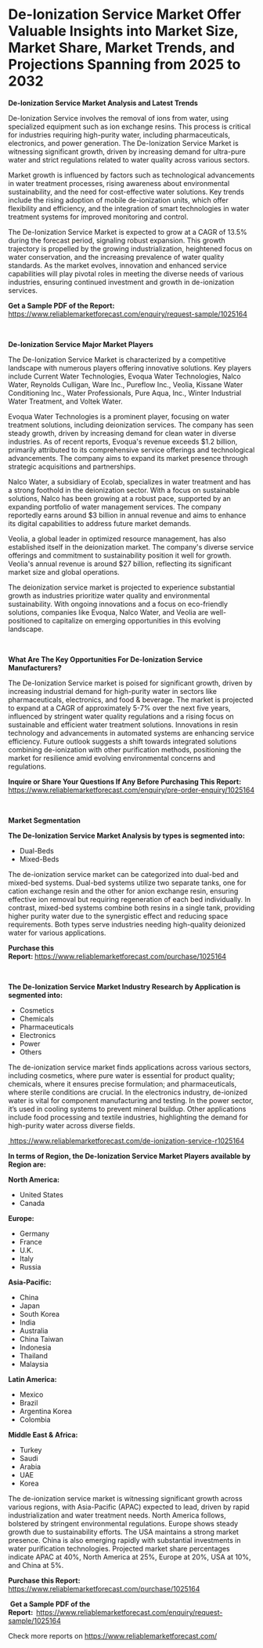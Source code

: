 <p><h1>De-Ionization Service Market Offer Valuable Insights into Market Size, Market Share, Market Trends, and Projections Spanning from 2025 to 2032</h1></p><p><strong>De-Ionization Service Market Analysis and Latest Trends</strong></p>
<p><p>De-Ionization Service involves the removal of ions from water, using specialized equipment such as ion exchange resins. This process is critical for industries requiring high-purity water, including pharmaceuticals, electronics, and power generation. The De-Ionization Service Market is witnessing significant growth, driven by increasing demand for ultra-pure water and strict regulations related to water quality across various sectors.</p><p>Market growth is influenced by factors such as technological advancements in water treatment processes, rising awareness about environmental sustainability, and the need for cost-effective water solutions. Key trends include the rising adoption of mobile de-ionization units, which offer flexibility and efficiency, and the integration of smart technologies in water treatment systems for improved monitoring and control.</p><p>The De-Ionization Service Market is expected to grow at a CAGR of 13.5% during the forecast period, signaling robust expansion. This growth trajectory is propelled by the growing industrialization, heightened focus on water conservation, and the increasing prevalence of water quality standards. As the market evolves, innovation and enhanced service capabilities will play pivotal roles in meeting the diverse needs of various industries, ensuring continued investment and growth in de-ionization services.</p></p>
<p><strong>Get a Sample PDF of the Report:&nbsp;</strong> <a href="https://www.reliablemarketforecast.com/enquiry/request-sample/1025164?utm_campaign=3527&utm_medium=2&utm_source=Github&utm_content=ia&utm_term=02042025&utm_id=de-ionization-service">https://www.reliablemarketforecast.com/enquiry/request-sample/1025164</a></p>
<p>&nbsp;</p>
<p><strong>De-Ionization Service Major Market Players</strong></p>
<p><p>The De-Ionization Service Market is characterized by a competitive landscape with numerous players offering innovative solutions. Key players include Current Water Technologies, Evoqua Water Technologies, Nalco Water, Reynolds Culligan, Ware Inc., Pureflow Inc., Veolia, Kissane Water Conditioning Inc., Water Professionals, Pure Aqua, Inc., Winter Industrial Water Treatment, and Voltek Water.</p><p>Evoqua Water Technologies is a prominent player, focusing on water treatment solutions, including deionization services. The company has seen steady growth, driven by increasing demand for clean water in diverse industries. As of recent reports, Evoqua's revenue exceeds $1.2 billion, primarily attributed to its comprehensive service offerings and technological advancements. The company aims to expand its market presence through strategic acquisitions and partnerships.</p><p>Nalco Water, a subsidiary of Ecolab, specializes in water treatment and has a strong foothold in the deionization sector. With a focus on sustainable solutions, Nalco has been growing at a robust pace, supported by an expanding portfolio of water management services. The company reportedly earns around $3 billion in annual revenue and aims to enhance its digital capabilities to address future market demands.</p><p>Veolia, a global leader in optimized resource management, has also established itself in the deionization market. The company's diverse service offerings and commitment to sustainability position it well for growth. Veolia's annual revenue is around $27 billion, reflecting its significant market size and global operations.</p><p>The deionization service market is projected to experience substantial growth as industries prioritize water quality and environmental sustainability. With ongoing innovations and a focus on eco-friendly solutions, companies like Evoqua, Nalco Water, and Veolia are well-positioned to capitalize on emerging opportunities in this evolving landscape.</p></p>
<p>&nbsp;</p>
<p><strong>What Are The Key Opportunities For De-Ionization Service Manufacturers?</strong></p>
<p><p>The De-Ionization Service market is poised for significant growth, driven by increasing industrial demand for high-purity water in sectors like pharmaceuticals, electronics, and food & beverage. The market is projected to expand at a CAGR of approximately 5-7% over the next five years, influenced by stringent water quality regulations and a rising focus on sustainable and efficient water treatment solutions. Innovations in resin technology and advancements in automated systems are enhancing service efficiency. Future outlook suggests a shift towards integrated solutions combining de-ionization with other purification methods, positioning the market for resilience amid evolving environmental concerns and regulations.</p></p>
<p><strong>Inquire or Share Your Questions If Any Before Purchasing This Report:</strong> <a href="https://www.reliablemarketforecast.com/enquiry/pre-order-enquiry/1025164?utm_campaign=3527&utm_medium=2&utm_source=Github&utm_content=ia&utm_term=02042025&utm_id=de-ionization-service">https://www.reliablemarketforecast.com/enquiry/pre-order-enquiry/1025164</a></p>
<p>&nbsp;</p>
<p><strong>Market Segmentation</strong></p>
<p><strong>The De-Ionization Service Market Analysis by types is segmented into:</strong></p>
<p><ul><li>Dual-Beds</li><li>Mixed-Beds</li></ul></p>
<p><p>The de-ionization service market can be categorized into dual-bed and mixed-bed systems. Dual-bed systems utilize two separate tanks, one for cation exchange resin and the other for anion exchange resin, ensuring effective ion removal but requiring regeneration of each bed individually. In contrast, mixed-bed systems combine both resins in a single tank, providing higher purity water due to the synergistic effect and reducing space requirements. Both types serve industries needing high-quality deionized water for various applications.</p></p>
<p><strong>Purchase this Report:&nbsp;</strong><a href="https://www.reliablemarketforecast.com/purchase/1025164?utm_campaign=3527&utm_medium=2&utm_source=Github&utm_content=ia&utm_term=02042025&utm_id=de-ionization-service">https://www.reliablemarketforecast.com/purchase/1025164</a></p>
<p>&nbsp;</p>
<p><strong>The De-Ionization Service Market Industry Research by Application is segmented into:</strong></p>
<p><ul><li>Cosmetics</li><li>Chemicals</li><li>Pharmaceuticals</li><li>Electronics</li><li>Power</li><li>Others</li></ul></p>
<p><p>The de-ionization service market finds applications across various sectors, including cosmetics, where pure water is essential for product quality; chemicals, where it ensures precise formulation; and pharmaceuticals, where sterile conditions are crucial. In the electronics industry, de-ionized water is vital for component manufacturing and testing. In the power sector, it’s used in cooling systems to prevent mineral buildup. Other applications include food processing and textile industries, highlighting the demand for high-purity water across diverse fields.</p></p>
<p><a href="https://www.reliablemarketforecast.com/de-ionization-service-r1025164?utm_campaign=3527&utm_medium=2&utm_source=Github&utm_content=ia&utm_term=02042025&utm_id=de-ionization-service">&nbsp;https://www.reliablemarketforecast.com/de-ionization-service-r1025164</a></p>
<p><strong>In terms of Region, the De-Ionization Service Market Players available by Region are:</strong></p>
<p>
    <p> <strong> North America: </strong>
        <ul>
            <li>United States</li>
            <li>Canada</li>
        </ul>
        </p> 
    <p> <strong> Europe: </strong>
        <ul>
            <li>Germany</li>
            <li>France</li>
            <li>U.K.</li>
            <li>Italy</li>
            <li>Russia</li>
        </ul>
        </p> 
    <p> <strong> Asia-Pacific: </strong>
        <ul>
            <li>China</li>
            <li>Japan</li>
            <li>South Korea</li>
            <li>India</li>
            <li>Australia</li>
            <li>China Taiwan</li>
            <li>Indonesia</li>
            <li>Thailand</li>
            <li>Malaysia</li>
        </ul>
        </p> 
    <p> <strong> Latin America: </strong>
        <ul>
            <li>Mexico</li>
            <li>Brazil</li>
            <li>Argentina Korea</li>
            <li>Colombia</li>
        </ul>
        </p> 
    <p> <strong> Middle East & Africa: </strong>
        <ul>
            <li>Turkey</li>
            <li>Saudi</li>
            <li>Arabia</li>
            <li>UAE</li>
            <li>Korea</li>
        </ul>
    </p>
    </p>
<p><p>The de-ionization service market is witnessing significant growth across various regions, with Asia-Pacific (APAC) expected to lead, driven by rapid industrialization and water treatment needs. North America follows, bolstered by stringent environmental regulations. Europe shows steady growth due to sustainability efforts. The USA maintains a strong market presence. China is also emerging rapidly with substantial investments in water purification technologies. Projected market share percentages indicate APAC at 40%, North America at 25%, Europe at 20%, USA at 10%, and China at 5%.</p></p>
<p><strong>Purchase this Report: </strong><a href="https://www.reliablemarketforecast.com/purchase/1025164?utm_campaign=3527&utm_medium=2&utm_source=Github&utm_content=ia&utm_term=02042025&utm_id=de-ionization-service">https://www.reliablemarketforecast.com/purchase/1025164</a></p>
<p>&nbsp;<strong>Get a Sample PDF of the Report:&nbsp;&nbsp;</strong><a href="https://www.reliablemarketforecast.com/enquiry/request-sample/1025164?utm_campaign=3527&utm_medium=2&utm_source=Github&utm_content=ia&utm_term=02042025&utm_id=de-ionization-service">https://www.reliablemarketforecast.com/enquiry/request-sample/1025164</a></p>
<p><strong></strong></p>
<p>Check more reports on <a href="https://www.reliablemarketforecast.com/?utm_campaign=3527&utm_medium=2&utm_source=Github&utm_content=ia&utm_term=02042025&utm_id=de-ionization-service">https://www.reliablemarketforecast.com/</a></p>